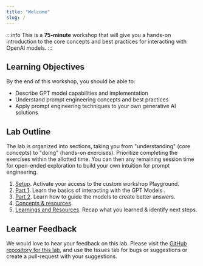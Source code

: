 ```yaml
---
title: "Welcome"
slug: /
---
```


:::info
This is a **75-minute** workshop that will give you a hands-on introduction to the core concepts and best practices for interacting with OpenAI models.
:::

## Learning Objectives

By the end of this workshop, you should be able to:

- Describe GPT model capabilities and implementation
- Understand prompt engineering concepts and best practices
- Apply prompt engineering techniques to your own generative AI solutions

## Lab Outline

The lab is organized into sections, taking you from "understanding" (core concepts) to "doing" (hands-on exercises). Prioritize completing the exercises within the allotted time. You can then any remaining session time for open-ended exploration to build your own intuition for prompt engineering.

1. [Setup](/setup). Activate your access to the custom workshop Playground.
2. [Part 1](/Part-1-labs/Basic-Prompting). Learn the basics of interacting with the GPT Models .
3. [Part 2](/Part-2-labs/System-Message). Learn how to guide the models to ​create better answers.
4. [Concepts & resources](/ai-models).
5. [Learnings and Resources](/summary). Recap what you learned & identify next steps.

## Learner Feedback

We would love to hear your feedback on this lab. Please visit the [GitHub repository for this lab](https://github.com/rakeshln84/aiapp-lab-docs), and use the Issues tab for bugs or suggestions or create a pull-request with your suggestions.
